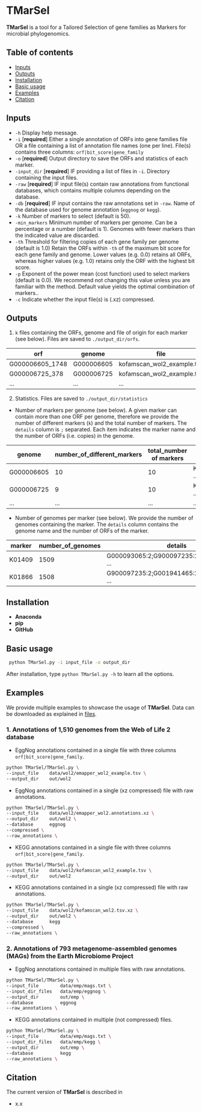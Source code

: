 # TMarSel

**TMarSel** is a tool for a Tailored Selection of gene families as Markers for microbial phylogenomics.

## Table of contents

- [Inputs](#inputs)
- [Outputs](#outputs)
- [Installation](#installation)
- [Basic usage](#basic-usage)
- [Examples](#examples)
- [Citation](#citation)

## Inputs

* `-h` Display help message.
* `-i` [**required**] Either a single annotation of ORFs into gene families file OR a file containing a list of annotation file names (one per line). File(s) contains three columns: `orf|bit_score|gene_family`
* `-o` [**required**] Output directory to save the ORFs and statistics of each marker.
* `-input_dir` [**required**] IF providing a list of files in `-i`. Directory containing the input files.
* `-raw` [**required**] IF input file(s) contain raw annotations from functional databases, which contains multiple columns depending on the database.
* `-db` [**required**] IF input contains the raw annotations set in `-raw`. Name of the database used for genome annotation (`eggnog` or `kegg`).
* `-k` Number of markers to select (default is 50).
* `-min_markers` Minimum number of markers per genome. Can be a percentage or a number (default is 1). Genomes with fewer markers than the indicated value are discarded.
* `-th` Threshold for filtering copies of each gene family per genome (default is 1.0) Retain the ORFs within `-th` of the maximum bit score for each gene family and genome. Lower values (e.g. 0.0) retains all ORFs, whereas higher values (e.g. 1.0) retains only the ORF with the highest bit score.
* `-p` Exponent of the power mean (cost function) used to select markers (default is 0.0). We recommend not changing this value unless you are familiar with the method. Default value yields the optimal combination of markers..
* `-c` Indicate whether the input file(s) is (.xz) compressed.

## Outputs

1. `k` files containing the ORFs, genome and file of origin for each marker (see below). Files are saved to `./output_dir/orfs`. 

| orf | genome | file |
| --- | --- | --- |
| G000006605_1748 | G000006605 | kofamscan_wol2_example.tsv |
| G000006725_378 | G000006725 | kofamscan_wol2_example.tsv |
| ... | ... | ... |

2. Statistics. Files are saved to `./output_dir/statistics`

* Number of markers per genome (see below). A given marker can contain more than one ORF per genome, therefore we provide the number of different markers (`k`) and the total number of markers. The `details` column is `;` separated. Each item indicates the marker name and the number of ORFs (i.e. copies) in the genome.

| genome | number_of_different_markers | total_number of markers | details |
| --- | --- | --- | --- |
| G000006605 | 10 | 10 | K01889:1;K01866:1;K01872:1; ... |
| G000006725 | 9 | 10 | K02358:2;K01872:1;K01866:1; ... |
| ... | ... | ... | ... |

* Number of genomes per marker (see below). We provide the number of genomes containing the marker. The `details` column contains the genome name and the number of ORFs of the marker.

| marker | number_of_genomes | details |
| --- | --- | --- |
| K01409 | 1509 | G000093065:2;G900097235:2;G002074035:2; ... |
| K01866 | 1508 | G900097235:2;G001941465:2;G000006605:1; ... |

## Installation

* **Anaconda**
* **pip**
* **GitHub**

## Basic usage

```bash
 python TMarSel.py -i input_file -o output_dir
```

After installation, type `python TMarSel.py -h` to learn all the options.

## Examples

We provide multiple examples to showcase the usage of **TMarSel**. Data can be downloaded as explained in [files](data/files.md).

### 1\. Annotations of 1,510 genomes from the Web of Life 2 database

* EggNog annotations contained in a single file with three columns `orf|bit_score|gene_family`.

```bash
python TMarSel/TMarSel.py \
--input_file    data/wol2/emapper_wol2_example.tsv \
--output_dir    out/wol2 
```

* EggNog annotations contained in a single (xz compressed) file with raw annotations.

```bash
python TMarSel/TMarSel.py \
--input_file    data/wol2/emapper_wol2.annotations.xz \
--output_dir    out/wol2 \
--database      eggnog
--compressed \
--raw_annotations \
```
* KEGG annotations contained in a single file with three columns `orf|bit_score|gene_family`.

```bash
python TMarSel/TMarSel.py \
--input_file    data/wol2/kofamscan_wol2_example.tsv \
--output_dir    out/wol2 
```
* KEGG annotations contained in a single (xz compressed) file with raw annotations.

```bash
python TMarSel/TMarSel.py \
--input_file    data/wol2/kofamscan_wol2.tsv.xz \
--output_dir    out/wol2 \
--database      kegg
--compressed \
--raw_annotations \
```

### 2\. Annotations of 793 metagenome-assembled genomes (MAGs) from the Earth Microbiome Project

* EggNog annotations contained in multiple files with raw annotations.

```bash
python TMarSel/TMarSel.py \
--input_file        data/emp/mags.txt \
--input_dir_files   data/emp/eggnog \
--output_dir        out/emp \
--database          eggnog
--raw_annotations \
```

* KEGG annotations contained in multiple (not compressed) files.

```bash
python TMarSel/TMarSel.py \
--input_file        data/emp/mags.txt \
--input_dir_files   data/emp/kegg \
--output_dir        out/emp \
--database          kegg
--raw_annotations \
```

## Citation

The current version of **TMarSel** is described in 

* x.x
